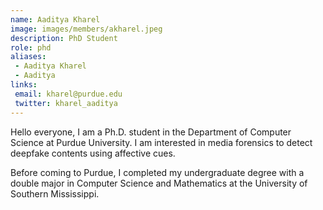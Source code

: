 ```yaml
---
name: Aaditya Kharel
image: images/members/akharel.jpeg
description: PhD Student
role: phd
aliases:
 - Aaditya Kharel
 - Aaditya
links:
 email: kharel@purdue.edu
 twitter: kharel_aaditya
---
```


Hello everyone, I am a Ph.D. student in the Department of Computer Science at Purdue University. I am interested in media forensics to detect deepfake contents using affective cues.

Before coming to Purdue, I completed my undergraduate degree with a double major in Computer Science and Mathematics at the University of Southern Mississippi.